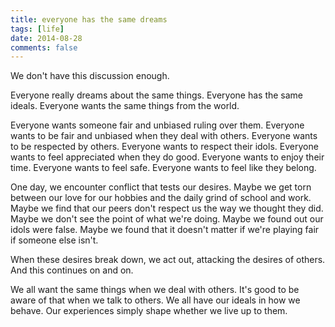 ```yaml
---
title: everyone has the same dreams
tags: [life]
date: 2014-08-28
comments: false
---
```


We don't have this discussion enough.

Everyone really dreams about the same things. Everyone has the same ideals. Everyone wants the same things from the world.

Everyone wants someone fair and unbiased ruling over them. Everyone wants to be fair and unbiased when they deal with others. Everyone wants to be respected by others. Everyone wants to respect their idols. Everyone wants to feel appreciated when they do good. Everyone wants to enjoy their time. Everyone wants to feel safe. Everyone wants to feel like they belong.

One day, we encounter conflict that tests our desires. Maybe we get torn between our love for our hobbies and the daily grind of school and work. Maybe we find that our peers don't respect us the way we thought they did. Maybe we don't see the point of what we're doing. Maybe we found out our idols were false. Maybe we found that it doesn't matter if we're playing fair if someone else isn't.

When these desires break down, we act out, attacking the desires of others. And this continues on and on.

We all want the same things when we deal with others. It's good to be aware of that when we talk to others. We all have our ideals in how we behave. Our experiences simply shape whether we live up to them.

